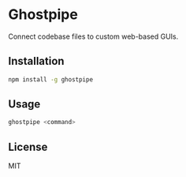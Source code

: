 # Ghostpipe

Connect codebase files to custom web-based GUIs.

## Installation

```bash
npm install -g ghostpipe
```

## Usage

```bash
ghostpipe <command>
```

## License

MIT